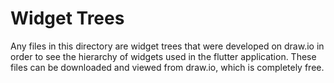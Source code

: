 # Widget Trees

Any files in this directory are widget trees that were developed on draw.io in order to see the hierarchy of widgets used in the flutter application. These files can be downloaded and viewed from draw.io, which is completely free.